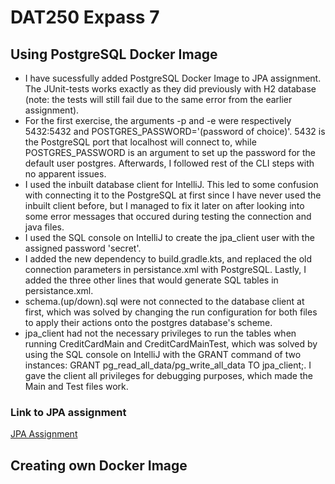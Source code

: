 # DAT250 Expass 7

## Using PostgreSQL Docker Image
- I have sucessfully added PostgreSQL Docker Image to JPA assignment. The JUnit-tests works exactly as they did previously with H2 database (note: the tests will still fail due to the same error from the earlier assignment).
- For the first exercise, the arguments -p and -e were respectively 5432:5432 and POSTGRES_PASSWORD='(password of choice)'. 5432 is the PostgreSQL port that localhost will connect to, while POSTGRES_PASSWORD is an argument to set up the password for the default user postgres. Afterwards, I followed rest of the CLI steps with no apparent issues.
- I used the inbuilt database client for IntelliJ. This led to some confusion with connecting it to the PostgreSQL at first since I have never used the inbuilt client before, but I managed to fix it later on after looking into some error messages that occured during testing the connection and java files. 
- I used the SQL console on IntelliJ to create the jpa_client user with the assigned password 'secret'.
- I added the new dependency to build.gradle.kts, and replaced the old connection parameters in persistance.xml with PostgreSQL. Lastly, I added the three other lines that would generate SQL tables in persistance.xml.
- schema.(up/down).sql were not connected to the database client at first, which was solved by changing the run configuration for both files to apply their actions onto the postgres database's scheme.
- jpa_client had not the necessary privileges to run the tables when running CreditCardMain and CreditCardMainTest, which was solved by using the SQL console on IntelliJ with the GRANT command of two instances: GRANT pg_read_all_data/pg_write_all_data TO jpa_client;. I gave the client all privileges for debugging purposes, which made the Main and Test files work.

### Link to JPA assignment
<a href="https://github.com/Mantonio02/dat250-jpa-tutorial/tree/master">JPA Assignment</a>

## Creating own Docker Image
